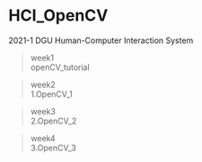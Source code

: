 # HCI_OpenCV
2021-1 DGU Human-Computer Interaction System

> week1<br>
> openCV_tutorial
> <br>

> week2<br>
> 1.OpenCV_1
> <br>

> week3<br>
> 2.OpenCV_2
> <br>

> week4<br>
> 3.OpenCV_3
> <br>

